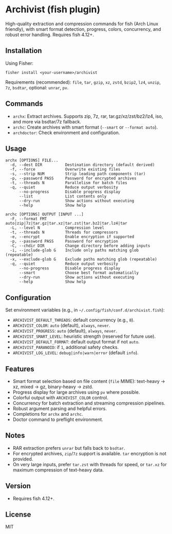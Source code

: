 # Archivist (fish plugin)

High-quality extraction and compression commands for fish (Arch Linux friendly), with smart format detection, progress, colors, concurrency, and robust error handling. Requires fish 4.12+.

## Installation

Using Fisher:

```fish
fisher install <your-username>/archivist
```

Requirements (recommended): `file`, `tar`, `gzip`, `xz`, `zstd`, `bzip2`, `lz4`, `unzip`, `7z`, `bsdtar`, optional: `unrar`, `pv`.

## Commands

- `archx`: Extract archives. Supports zip, 7z, rar, tar.gz/xz/zst/bz2/lz4, iso, and more via bsdtar/7z fallback.
- `archc`: Create archives with smart format (`--smart` or `--format auto`).
- `archdoctor`: Check environment and configuration.

## Usage

```fish
archx [OPTIONS] FILE...
  -d, --dest DIR          Destination directory (default derived)
  -f, --force             Overwrite existing files
  -s, --strip NUM         Strip leading path components (tar)
  -p, --password PASS     Password for encrypted archives
  -t, --threads N         Parallelism for batch files
  -q, --quiet             Reduce output verbosity
      --no-progress       Disable progress display
      --list              List contents only
      --dry-run           Show actions without executing
      --help              Show help

archc [OPTIONS] OUTPUT [INPUT ...]
  -F, --format FMT        auto|zip|7z|tar.gz|tar.xz|tar.zst|tar.bz2|tar.lz4|tar
  -L, --level N           Compression level
  -t, --threads N         Threads for compressors
  -e, --encrypt           Enable encryption if supported
  -p, --password PASS     Password for encryption
  -C, --chdir DIR         Change directory before adding inputs
  -i, --include-glob G    Include only paths matching glob (repeatable)
  -x, --exclude-glob G    Exclude paths matching glob (repeatable)
  -q, --quiet             Reduce output verbosity
      --no-progress       Disable progress display
      --smart             Choose best format automatically
      --dry-run           Show actions without executing
      --help              Show help
```

## Configuration

Set environment variables (e.g., in `~/.config/fish/conf.d/archivist.fish`):

- `ARCHIVIST_DEFAULT_THREADS`: default concurrency (e.g., `8`).
- `ARCHIVIST_COLOR`: `auto` (default), `always`, `never`.
- `ARCHIVIST_PROGRESS`: `auto` (default), `always`, `never`.
- `ARCHIVIST_SMART_LEVEL`: heuristic strength (reserved for future use).
- `ARCHIVIST_DEFAULT_FORMAT`: default output format if not `auto`.
- `ARCHIVIST_PARANOID`: if `1`, additional safety checks.
- `ARCHIVIST_LOG_LEVEL`: `debug|info|warn|error` (default `info`).

## Features

- Smart format selection based on file content (`file` MIME): text-heavy -> xz, mixed -> gz, binary-heavy -> zstd.
- Progress display for large archives using `pv` where possible.
- Colorful output with `ARCHIVIST_COLOR` control.
- Concurrency for batch extraction and streaming compression pipelines.
- Robust argument parsing and helpful errors.
- Completions for `archx` and `archc`.
- Doctor command to preflight environment.

## Notes

- RAR extraction prefers `unrar` but falls back to `bsdtar`.
- For encrypted archives, `zip`/`7z` support is available. `tar` encryption is not provided.
- On very large inputs, prefer `tar.zst` with threads for speed, or `tar.xz` for maximum compression of text-heavy data.

## Version

- Requires fish 4.12+.

## License

MIT
